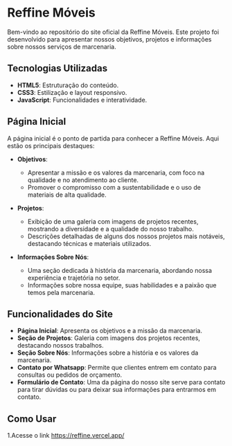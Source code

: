 # Reffine Móveis

Bem-vindo ao repositório do site oficial da Reffine Móveis. Este projeto foi desenvolvido para apresentar nossos objetivos, projetos e informações sobre nossos serviços de marcenaria.

## Tecnologias Utilizadas

- **HTML5**: Estruturação do conteúdo.
- **CSS3**: Estilização e layout responsivo.
- **JavaScript**: Funcionalidades e interatividade.

## Página Inicial

A página inicial é o ponto de partida para conhecer a Reffine Móveis. Aqui estão os principais destaques:

- **Objetivos**: 
  - Apresentar a missão e os valores da marcenaria, com foco na qualidade e no atendimento ao cliente.
  - Promover o compromisso com a sustentabilidade e o uso de materiais de alta qualidade.

- **Projetos**:
  - Exibição de uma galeria com imagens de projetos recentes, mostrando a diversidade e a qualidade do nosso trabalho.
  - Descrições detalhadas de alguns dos nossos projetos mais notáveis, destacando técnicas e materiais utilizados.

- **Informações Sobre Nós**:
  - Uma seção dedicada à história da marcenaria, abordando nossa experiência e trajetória no setor.
  - Informações sobre nossa equipe, suas habilidades e a paixão que temos pela marcenaria.

## Funcionalidades do Site

- **Página Inicial**: Apresenta os objetivos e a missão da marcenaria.
- **Seção de Projetos**: Galeria com imagens dos projetos recentes, destacando nossos trabalhos.
- **Seção Sobre Nós**: Informações sobre a história e os valores da marcenaria.
- **Contato por Whatsapp**: Permite que clientes entrem em contato para consultas ou pedidos de orçamento.
- **Formulário de Contato**: Uma da página do nosso site serve para contato para tirar dúvidas ou para deixar sua informações para entrarmos em contato.

## Como Usar

1.Acesse o link https://reffine.vercel.app/
